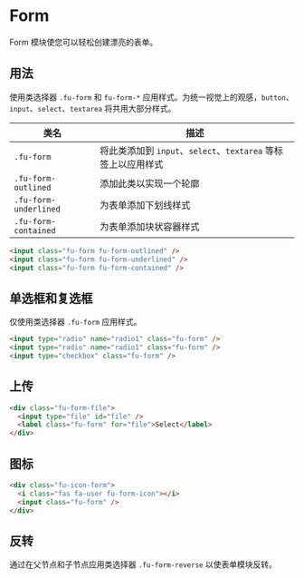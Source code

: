 # Form

Form 模块使您可以轻松创建漂亮的表单。

## 用法

使用类选择器 `.fu-form` 和 `fu-form-*` 应用样式。为统一视觉上的观感，`button`、`input`、`select`、`textarea` 将共用大部分样式。

| 类名                  | 描述                                                          |
| --------------------- | ------------------------------------------------------------- |
| `.fu-form`            | 将此类添加到 `input`、`select`、`textarea` 等标签上以应用样式 |
| `.fu-form-outlined`   | 添加此类以实现一个轮廓                                        |
| `.fu-form-underlined` | 为表单添加下划线样式                                          |
| `.fu-form-contained`  | 为表单添加块状容器样式                                        |

```html
<input class="fu-form fu-form-outlined" />
<input class="fu-form fu-form-underlined" />
<input class="fu-form fu-form-contained" />
```

## 单选框和复选框

仅使用类选择器 `.fu-form` 应用样式。

```html
<input type="radio" name="radio1" class="fu-form" />
<input type="radio" name="radio1" class="fu-form" />
<input type="checkbox" class="fu-form" />
```

## 上传

```html
<div class="fu-form-file">
  <input type="file" id="file" />
  <label class="fu-form" for="file">Select</label>
</div>
```

## 图标

```html
<div class="fu-icon-form">
  <i class="fas fa-user fu-form-icon"></i>
  <input class="fu-form" />
</div>
```

## 反转

通过在父节点和子节点应用类选择器 `.fu-form-reverse` 以使表单模块反转。
